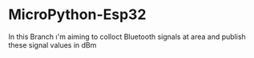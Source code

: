 # MicroPython-Esp32
In this Branch ı'm aiming to colloct Bluetooth signals at area and publish these signal values in dBm
